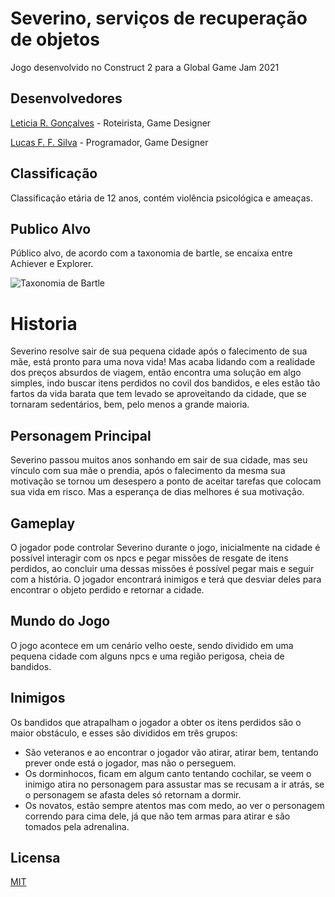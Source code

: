 # Severino, serviços de recuperação de objetos

Jogo desenvolvido no Construct 2 para a Global Game Jam 2021

## Desenvolvedores

[Leticia R. Gonçalves](https://github.com/laetit) - Roteirista, Game Designer

[Lucas F. F. Silva](https://github.com/LucasAnsur) - Programador, Game Designer

## Classificação

Classificação etária de 12 anos, contém violência psicológica e ameaças.

## Publico Alvo

Público alvo, de acordo com a taxonomia de bartle, se encaixa entre Achiever e Explorer.

![Taxonomia de Bartle](https://i.ytimg.com/vi/eaIzc_48tQA/maxresdefault.jpg)

# Historia

Severino resolve sair de sua pequena cidade após o falecimento de sua mãe, está pronto para uma nova vida! Mas acaba lidando com a realidade dos preços absurdos de viagem, então encontra uma solução em algo simples, indo buscar itens perdidos no covil dos bandidos, e eles estão tão fartos da vida barata que tem levado se aproveitando da cidade, que se tornaram sedentários, bem, pelo menos a grande maioria.

## Personagem Principal

Severino passou muitos anos sonhando em sair de sua cidade, mas seu vínculo com sua mãe o prendia, após o falecimento da mesma sua motivação se tornou um desespero a ponto de aceitar tarefas que colocam sua vida em risco. Mas a esperança de dias melhores é sua motivação.

## Gameplay

O jogador pode controlar Severino durante o jogo, inicialmente na cidade é possível interagir com os npcs e pegar missões de resgate de itens perdidos, ao concluir uma dessas missões é possível pegar mais e seguir com a história.
O jogador encontrará inimigos e terá que desviar deles para encontrar o objeto perdido e retornar a cidade.

## Mundo do Jogo

O jogo acontece em um cenário velho oeste, sendo dividido em uma pequena cidade com alguns npcs e uma região perigosa, cheia de bandidos.

## Inimigos

Os bandidos que atrapalham o jogador a obter os itens perdidos são o maior obstáculo, e esses são divididos em três grupos:

* São veteranos e ao encontrar o jogador vão atirar, atirar bem, tentando prever onde está o jogador, mas não o perseguem.
* Os dorminhocos, ficam em algum canto tentando cochilar, se veem o inimigo atira no personagem para assustar mas se recusam a ir atrás, se o personagem se afasta deles só retornam a dormir.
* Os novatos, estão sempre atentos mas com medo, ao ver o personagem correndo para cima dele, já que não tem armas para atirar e são tomados pela adrenalina.


## Licensa

[MIT](https://github.com/LucasAnsur/SSRO/blob/master/LICENSE)